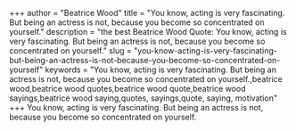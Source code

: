 +++
author = "Beatrice Wood"
title = "You know, acting is very fascinating. But being an actress is not, because you become so concentrated on yourself."
description = "the best Beatrice Wood Quote: You know, acting is very fascinating. But being an actress is not, because you become so concentrated on yourself."
slug = "you-know-acting-is-very-fascinating-but-being-an-actress-is-not-because-you-become-so-concentrated-on-yourself"
keywords = "You know, acting is very fascinating. But being an actress is not, because you become so concentrated on yourself.,beatrice wood,beatrice wood quotes,beatrice wood quote,beatrice wood sayings,beatrice wood saying,quotes, sayings,quote, saying, motivation"
+++
You know, acting is very fascinating. But being an actress is not, because you become so concentrated on yourself.
